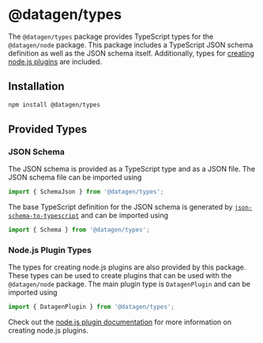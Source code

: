# @datagen/types

The `@datagen/types` package provides TypeScript types for the `@datagen/node` package.
This package includes a TypeScript JSON schema definition as well as the JSON schema
itself. Additionally, types for
[creating node.js plugins](https://markusjx.github.io/datagen/docs/plugins/node/create/)
are included.

## Installation

```bash
npm install @datagen/types
```

## Provided Types

### JSON Schema

The JSON schema is provided as a TypeScript type and as a JSON file. The JSON schema file
can be imported using

```ts
import { SchemaJson } from '@datagen/types';
```

The base TypeScript definition for the JSON schema is generated by
[`json-schema-to-typescript`](https://www.npmjs.com/package/json-schema-to-typescript)
and can be imported using

```ts
import { Schema } from '@datagen/types';
```

### Node.js Plugin Types

The types for creating node.js plugins are also provided by this package. These types
can be used to create plugins that can be used with the `@datagen/node` package.
The main plugin type is `DatagenPlugin` and can be imported using

```ts
import { DatagenPlugin } from '@datagen/types';
```

Check out the
[node.js plugin documentation](https://markusjx.github.io/datagen/docs/plugins/node/create/)
for more information on creating node.js plugins.
